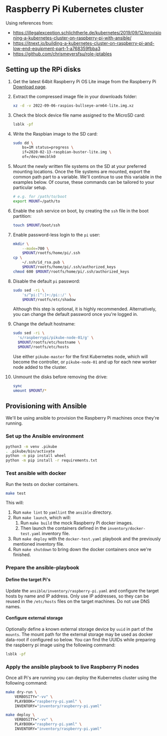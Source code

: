 # Raspberry Pi Kubernetes cluster

Using references from:

* https://illegalexception.schlichtherle.de/kubernetes/2019/09/12/provisioning-a-kubernetes-cluster-on-raspberry-pi-with-ansible/
* https://itnext.io/building-a-kubernetes-cluster-on-raspberry-pi-and-low-end-equipment-part-1-a768359fbba3
* https://github.com/chrismeyersfsu/role-iptables

## Setting up the RPi disks

1. Get the latest 64bit Raspberry Pi OS Lite image from the Raspberry Pi
    [Download page](https://www.raspberrypi.com/software/operating-systems/#raspberry-pi-os-64-bit).

2. Extract the compressed image file in your downloads folder:

    ```bash
    xz -d -v 2022-09-06-raspios-bullseye-arm64-lite.img.xz
    ```

3. Check the block device file name assigned to the MicroSD card:

    ```bash
    lsblk -pf
    ```

4. Write the Raspbian image to the SD card:

    ```bash
    sudo dd \
        bs=1M status=progress \
        if=2020-02-13-raspbian-buster-lite.img \
        of=/dev/mmcblk0
    ```

5. Mount the newly written file systems on the SD at your preferred mounting
    locations. Once the file systems are mounted, export the common path part to
    a variable. We'll continue to use this variable in the examples below. Of
    course, these commands can be tailored to your particular setup.

    ```bash
    # e.g. for /path/to/boot
    export MOUNT=/path/to
    ```

6. Enable the ssh service on boot, by creating the `ssh` file in the boot
    partition:

    ```bash
    touch $MOUNT/boot/ssh
    ```

7. Enable password-less login to the `pi` user:

    ```bash
    mkdir \
        --mode=700 \
        $MOUNT/rootfs/home/pi/.ssh
    cp \
        ~/.ssh/id_rsa.pub \
        $MOUNT/rootfs/home/pi/.ssh/authorized_keys
    chmod 600 $MOUNT/rootfs/home/pi/.ssh/authorized_keys
    ```

8. Disable the default `pi` password:

    ```bash
    sudo sed -ri \
        's/^pi:[^:]+:/pi::/' \
        $MOUNT/rootfs/etc/shadow
    ```

    Although this step is optional, it is highly recommended. Alternatively, you
    can change the default password once you're logged in.

9.  Change the default hostname:

    ```bash
    sudo sed -ri \
      's/raspberrypi/pikube-node-01/g' \
      $MOUNT/rootfs/etc/hostname \
      $MOUNT/rootfs/etc/hosts
    ```

    Use either `pikube-master` for the first Kubernetes node, which will become
    the controller, or `pikube-node-01` and up for each new worker node added to
    the cluster.

10. Unmount the disks before removing the drive:

    ```bash
    sync
    umount $MOUNT/*
    ```

## Provisioning with Ansible

We'll be using ansible to provision the Raspberry Pi machines once they're
running.

### Set up the Ansible environment

```bash
python3 -m venv .pikube
. .pikube/bin/activate
python -m pip install wheel
python -m pip install -r requirements.txt
```

### Test ansible with docker

Run the tests on docker containers.

```bash
make test
```

This will:
1. Run `make lint` to `yamllint` the `ansible` directory.
2. Run `make launch`, which will:
    1. Run `make build` the mock Raspberry Pi docker images.
    2. Then launch the containers defined in the `inventory/docker-test.yaml`
        inventory file.
3. Run `make deploy` with the `docker-test.yaml` playbook and the previously
    mentioned inventory file.
4. Run `make shutdown` to bring down the docker containers once we're finished.

### Prepare the ansible-playbook

#### Define the target Pi's

Update the `ansible/inventory/raspberry-pi.yaml` and configure the target
hosts by name and IP address. Only use IP addresses, so they can be reused
in the `/etc/hosts` files on the target machines. Do not use DNS names.

#### Configure external storage

Optionally define a known external storage device by `uuid` in part of the
`mounts`. The mount path for the external storage may be used as docker
data-root if configured so below. You can find the UUIDs while preparing the
raspberry pi image using the following command:

```bash
lsblk -pf
```

### Apply the ansible playbook to live Raspberry Pi nodes

Once all Pi's are running you can deploy the Kubernetes cluster using the
following command:

```bash
make dry-run \
    VERBOSITY="-vv" \
    PLAYBOOK="raspberry-pi.yaml" \
    INVENTORY="inventory/raspberry-pi.yaml"

make deploy \
    VERBOSITY="-vv" \
    PLAYBOOK="raspberry-pi.yaml" \
    INVENTORY="inventory/raspberry-pi.yaml"
```
